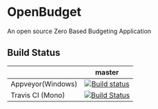 # OpenBudget
An open source Zero Based Budgeting Application

## Build Status
|             |master|
|-------------|:----:|
|Appveyor(Windows)| [![Build status](https://ci.appveyor.com/api/projects/status/3xhbh10q9kfnqdk8?svg=true)](https://ci.appveyor.com/project/justintg/openbudget)|
|Travis CI (Mono)|[![Build Status](https://travis-ci.org/justintg/OpenBudget.svg?branch=master)](https://travis-ci.org/justintg/OpenBudget)|
